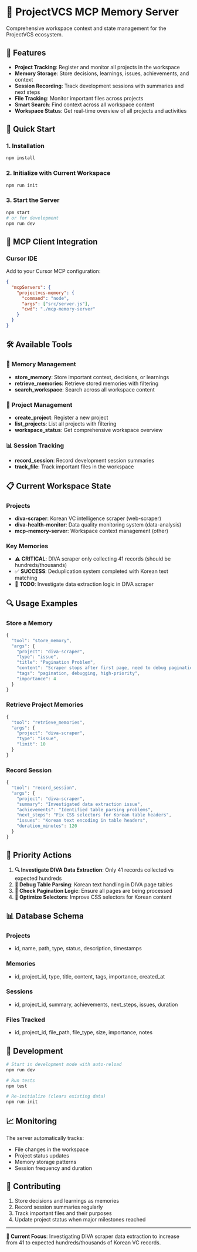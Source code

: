 # 🧠 ProjectVCS MCP Memory Server

Comprehensive workspace context and state management for the ProjectVCS ecosystem.

## 🌟 Features

- **Project Tracking**: Register and monitor all projects in the workspace
- **Memory Storage**: Store decisions, learnings, issues, achievements, and context
- **Session Recording**: Track development sessions with summaries and next steps
- **File Tracking**: Monitor important files across projects
- **Smart Search**: Find context across all workspace content
- **Workspace Status**: Get real-time overview of all projects and activities

## 🚀 Quick Start

### 1. Installation
```bash
npm install
```

### 2. Initialize with Current Workspace
```bash
npm run init
```

### 3. Start the Server
```bash
npm start
# or for development
npm run dev
```

## 🔧 MCP Client Integration

### Cursor IDE
Add to your Cursor MCP configuration:
```json
{
  "mcpServers": {
    "projectvcs-memory": {
      "command": "node",
      "args": ["src/server.js"],
      "cwd": "./mcp-memory-server"
    }
  }
}
```

## 🛠️ Available Tools

### 📝 Memory Management
- **store_memory**: Store important context, decisions, or learnings
- **retrieve_memories**: Retrieve stored memories with filtering
- **search_workspace**: Search across all workspace content

### 📁 Project Management  
- **create_project**: Register a new project
- **list_projects**: List all projects with filtering
- **workspace_status**: Get comprehensive workspace overview

### 📊 Session Tracking
- **record_session**: Record development session summaries
- **track_file**: Track important files in the workspace

## 📋 Current Workspace State

### Projects
- **diva-scraper**: Korean VC intelligence scraper (web-scraper)
- **diva-health-monitor**: Data quality monitoring system (data-analysis)  
- **mcp-memory-server**: Workspace context management (other)

### Key Memories
- ⚠️ **CRITICAL**: DIVA scraper only collecting 41 records (should be hundreds/thousands)
- ✅ **SUCCESS**: Deduplication system completed with Korean text matching
- 🎯 **TODO**: Investigate data extraction logic in DIVA scraper

## 🔍 Usage Examples

### Store a Memory
```javascript
{
  "tool": "store_memory",
  "args": {
    "project": "diva-scraper",
    "type": "issue",
    "title": "Pagination Problem",
    "content": "Scraper stops after first page, need to debug pagination logic",
    "tags": "pagination, debugging, high-priority",
    "importance": 4
  }
}
```

### Retrieve Project Memories
```javascript
{
  "tool": "retrieve_memories", 
  "args": {
    "project": "diva-scraper",
    "type": "issue",
    "limit": 10
  }
}
```

### Record Session
```javascript
{
  "tool": "record_session",
  "args": {
    "project": "diva-scraper",
    "summary": "Investigated data extraction issue",
    "achievements": "Identified table parsing problems",
    "next_steps": "Fix CSS selectors for Korean table headers",
    "issues": "Korean text encoding in table headers",
    "duration_minutes": 120
  }
}
```

## 🎯 Priority Actions

1. **🔍 Investigate DIVA Data Extraction**: Only 41 records collected vs expected hundreds
2. **🐛 Debug Table Parsing**: Korean text handling in DIVA page tables  
3. **📄 Check Pagination Logic**: Ensure all pages are being processed
4. **🔧 Optimize Selectors**: Improve CSS selectors for Korean content

## 📊 Database Schema

### Projects
- id, name, path, type, status, description, timestamps

### Memories  
- id, project_id, type, title, content, tags, importance, created_at

### Sessions
- id, project_id, summary, achievements, next_steps, issues, duration

### Files Tracked
- id, project_id, file_path, file_type, size, importance, notes

## 🔧 Development

```bash
# Start in development mode with auto-reload
npm run dev

# Run tests
npm test

# Re-initialize (clears existing data)
npm run init
```

## 📈 Monitoring

The server automatically tracks:
- File changes in the workspace
- Project status updates
- Memory storage patterns
- Session frequency and duration

## 🤝 Contributing

1. Store decisions and learnings as memories
2. Record session summaries regularly  
3. Track important files and their purposes
4. Update project status when major milestones reached

---

**🎯 Current Focus**: Investigating DIVA scraper data extraction to increase from 41 to expected hundreds/thousands of Korean VC records. 